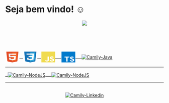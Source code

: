 <h1> Seja bem vindo! ☺️ </h1>

<div align="center">
  <a href="https://github.com/camily-cs">
  <img height="180em" src="https://github-readme-stats.vercel.app/api/top-langs/?username=camily-cs&layout=compact&langs_count=16&theme=dracula"/>
</div>
  
<br><br>
  
 <div style="display: inline_block"><br>
  <img align="center" alt="Camily-HTML" height="35" width="45" src="https://raw.githubusercontent.com/devicons/devicon/master/icons/html5/html5-original.svg">
   &nbsp
  <img align="center" alt="camily-CSS" height="35" width="45" src="https://raw.githubusercontent.com/devicons/devicon/master/icons/css3/css3-original.svg">
   &nbsp
  <img align="center" alt="Camily-JS" height="35" width="45" src=https://raw.githubusercontent.com/devicons/devicon/master/icons/javascript/javascript-plain.svg>
   &nbsp &nbsp
  <img align="center" alt="Camily-TS" height="35" width="45" src="https://raw.githubusercontent.com/devicons/devicon/master/icons/typescript/typescript-plain.svg">
   &nbsp &nbsp
  <img align="center" alt="Camily-Java" height="40" width="50" src="https://cdn.jsdelivr.net/gh/devicons/devicon/icons/java/java-original-wordmark.svg" />
 </div>
   
 <hr>
   
<div style="display: inline_block">
  &nbsp
  <img align="center" alt="Camily-NodeJS"  src="https://img.shields.io/badge/Node.js-43853D?style=for-the-badge&logo=node.js&logoColor=white">
  &nbsp  &nbsp
  <img align="center" alt="Camily-NodeJS"  src="https://img.shields.io/badge/Express.js-404D59?style=for-the-badge">
</div>
   
<hr>
   
   
   
<div style="display: inline_block" align="center"><br>
  <a href="www.linkedin.com/in/camilycruzsilva
" target="blank">
    <img align="center" alt="Camily-Linkedin"  src="https://img.shields.io/badge/LinkedIn-0077B5?style=for-the-badge&logo=linkedin&logoColor=white">
  </a>
</div>

